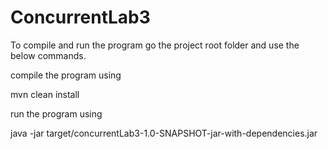 # ConcurrentLab3

To compile and run the program go the project root folder and use the below commands.

compile the program using

mvn clean install

run the program using

java -jar target/concurrentLab3-1.0-SNAPSHOT-jar-with-dependencies.jar
